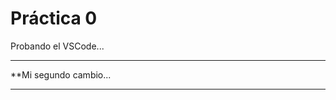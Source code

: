  # Práctica 0

Probando el VSCode...

********************
**Mi segundo cambio...
********************

